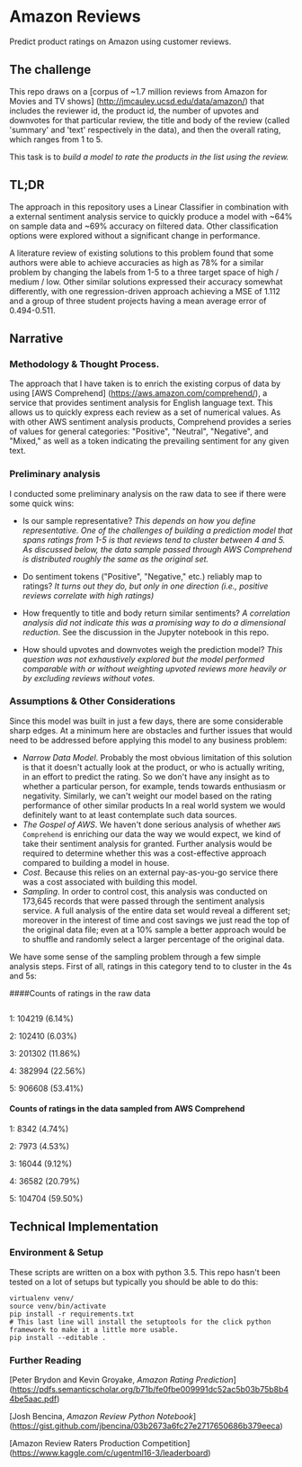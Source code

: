# Amazon Reviews
Predict product ratings on Amazon using customer reviews.

## The challenge
This repo draws on a [corpus of ~1.7 million reviews from Amazon for Movies and TV shows] (http://jmcauley.ucsd.edu/data/amazon/) that includes the reviewer id, the product id, the number of upvotes and downvotes for that particular review, the title and body of the review (called 'summary' and 'text' respectively in the data), and then the overall rating, which ranges from 1 to 5.

This task is to _build a model to rate the products in the list using the review._

## TL;DR

The approach in this repository uses a Linear Classifier in combination with a external sentiment analysis service to quickly produce a model with ~64% on sample data and ~69% accuracy on filtered data. Other classification options were explored without a significant change in performance.

A literature review of existing solutions to this problem found that some authors were able to achieve accuracies as high as 78% for a similar problem by changing the labels from 1-5 to a three target space of high / medium / low. Other similar solutions expressed their accuracy somewhat differently, with one regression-driven approach achieving a MSE of 1.112 and a group of three student projects having a mean average error of 0.494-0.511.

## Narrative

### Methodology & Thought Process.

The approach that I have taken is to enrich the existing corpus of data by using [AWS Comprehend] (https://aws.amazon.com/comprehend/), a service that provides sentiment analysis for English language text. This allows us to quickly express each review as a set of numerical values. As with other AWS sentiment analysis products, Comprehend provides a series of values for general categories: "Positive", "Neutral", "Negative", and "Mixed," as well as a token indicating the prevailing sentiment for any given text.

### Preliminary analysis  
I conducted some preliminary analysis on the raw data to see if there were some quick wins:

- Is our sample representative? _This depends on how you define representative. One of the challenges of building a prediction model that spans ratings from 1-5 is that  reviews tend to cluster between 4 and 5. As discussed below, the data sample passed through AWS Comprehend is distributed roughly the same as the original set._

- Do sentiment tokens ("Positive", "Negative," etc.) reliably map to ratings?
	_It turns out they do, but only in one direction (i.e., positive reviews correlate with high ratings)_

- How frequently to title and body return similar sentiments? _A correlation analysis did not indicate this was a promising way to do a dimensional reduction_. See the discussion in the Jupyter notebook in this repo.

- How should upvotes and downvotes weigh the prediction model? _This question was not exhaustively explored but the model performed comparable with or without weighting upvoted reviews more heavily or by excluding reviews without votes._


### Assumptions & Other Considerations
Since this model was built in just a few days, there are some considerable sharp edges. At a minimum here are obstacles and further issues that would need to be addressed before applying this model to any business problem:

- _Narrow Data Model_. Probably the most obvious limitation of this solution is that it doesn't actually look at the product, or who is actually writing, in an effort to predict the rating. So we don't have any insight as to whether a particular person, for example, tends towards enthusiasm or negativity. Similarly, we can't weight our model based on the rating performance of other similar products In a real world system we would definitely want to at least contemplate such data sources.
- _The Gospel of AWS_. We haven't done serious analysis of whether `AWS Comprehend` is enriching our data the way we would expect, we kind of take their sentiment analysis for granted. Further analysis would be required to determine whether this was a cost-effective approach compared to building a model in house.
- _Cost_. Because this relies on an external pay-as-you-go service there was a cost associated with building this model.
- _Sampling_. In order to control cost, this analysis was conducted on 173,645 records that were passed through the sentiment analysis service. A full analysis of the entire data set would reveal a different set; moreover in the interest of time and cost savings we just read the top of the original data file; even at a 10% sample a better approach would be to shuffle and randomly select a larger percentage of the original data.

We have some sense of the sampling problem through a few simple analysis steps. First of all, ratings in this category tend to to cluster in the 4s and 5s:

####Counts of ratings in the raw data
```gzcat data/reviews_Movies_and_TV_5.json.gz | jq .overall | sort | uniq -c
```
1: 104219 	(6.14%)

2: 102410 	(6.03%)

3: 201302 	(11.86%)

4: 382994 	(22.56%)

5: 906608 	(53.41%)

#### Counts of ratings in the data sampled from AWS Comprehend
1: 8342 	(4.74%)

2: 7973 	(4.53%)

3: 16044 	(9.12%)

4: 36582 	(20.79%)

5: 104704 	(59.50%)

## Technical Implementation

### Environment & Setup
These scripts are written on a box with python 3.5. This repo hasn't been tested on a lot of setups but typically you should be able to do this:

```
virtualenv venv/
source venv/bin/activate
pip install -r requirements.txt
# This last line will install the setuptools for the click python framework to make it a little more usable.
pip install --editable .
```

### Further Reading

[Peter Brydon and Kevin Groyake, _Amazon Rating Prediction_] (https://pdfs.semanticscholar.org/b71b/fe0fbe009991dc52ac5b03b75b8b44be5aac.pdf)

[Josh Bencina, _Amazon Review Python Notebook_] (https://gist.github.com/jbencina/03b2673a6fc27e2717650686b379eeca)

[Amazon Review Raters Production Competition] (https://www.kaggle.com/c/ugentml16-3/leaderboard)